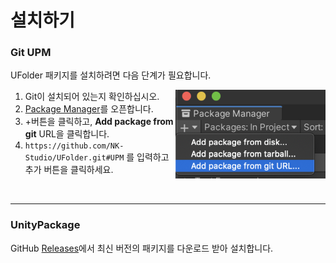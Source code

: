 # 설치하기
### Git UPM
UFolder 패키지를 설치하려면 다음 단계가 필요합니다.
<p><img src="../images/packageManager.png" align="right" alt="packageManager.png"></p>

1. Git이 설치되어 있는지 확인하십시오.
2. [Package Manager](https://docs.unity3d.com/Manual/upm-ui.html)를 오픈합니다.
3. +버튼을 클릭하고, **Add package from git** URL을 클릭합니다.
4. `https://github.com/NK-Studio/UFolder.git#UPM` 를 입력하고 추가 버튼을 클릭하세요.

<br/>

- - -
### UnityPackage
GitHub [Releases](https://github.com/NK-Studio/UFolder/releases)에서 최신 버전의 패키지를 다운로드 받아 설치합니다.